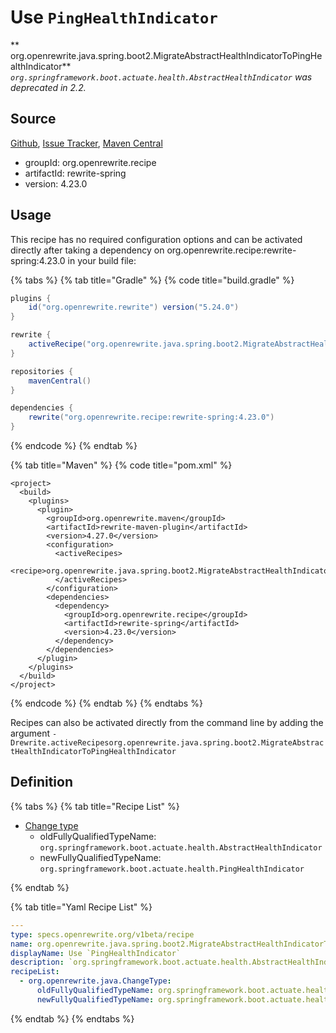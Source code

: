 # Use `PingHealthIndicator`

** org.openrewrite.java.spring.boot2.MigrateAbstractHealthIndicatorToPingHealthIndicator**
_`org.springframework.boot.actuate.health.AbstractHealthIndicator` was deprecated in 2.2._

## Source

[Github](https://github.com/openrewrite/rewrite-spring), [Issue Tracker](https://github.com/openrewrite/rewrite-spring/issues), [Maven Central](https://search.maven.org/artifact/org.openrewrite.recipe/rewrite-spring/4.23.0/jar)

* groupId: org.openrewrite.recipe
* artifactId: rewrite-spring
* version: 4.23.0


## Usage

This recipe has no required configuration options and can be activated directly after taking a dependency on org.openrewrite.recipe:rewrite-spring:4.23.0 in your build file:

{% tabs %}
{% tab title="Gradle" %}
{% code title="build.gradle" %}
```groovy
plugins {
    id("org.openrewrite.rewrite") version("5.24.0")
}

rewrite {
    activeRecipe("org.openrewrite.java.spring.boot2.MigrateAbstractHealthIndicatorToPingHealthIndicator")
}

repositories {
    mavenCentral()
}

dependencies {
    rewrite("org.openrewrite.recipe:rewrite-spring:4.23.0")
}
```
{% endcode %}
{% endtab %}

{% tab title="Maven" %}
{% code title="pom.xml" %}
```markup
<project>
  <build>
    <plugins>
      <plugin>
        <groupId>org.openrewrite.maven</groupId>
        <artifactId>rewrite-maven-plugin</artifactId>
        <version>4.27.0</version>
        <configuration>
          <activeRecipes>
            <recipe>org.openrewrite.java.spring.boot2.MigrateAbstractHealthIndicatorToPingHealthIndicator</recipe>
          </activeRecipes>
        </configuration>
        <dependencies>
          <dependency>
            <groupId>org.openrewrite.recipe</groupId>
            <artifactId>rewrite-spring</artifactId>
            <version>4.23.0</version>
          </dependency>
        </dependencies>
      </plugin>
    </plugins>
  </build>
</project>
```
{% endcode %}
{% endtab %}
{% endtabs %}

Recipes can also be activated directly from the command line by adding the argument `-Drewrite.activeRecipesorg.openrewrite.java.spring.boot2.MigrateAbstractHealthIndicatorToPingHealthIndicator`

## Definition

{% tabs %}
{% tab title="Recipe List" %}
* [Change type](../../../java/changetype.md)
  * oldFullyQualifiedTypeName: `org.springframework.boot.actuate.health.AbstractHealthIndicator`
  * newFullyQualifiedTypeName: `org.springframework.boot.actuate.health.PingHealthIndicator`

{% endtab %}

{% tab title="Yaml Recipe List" %}
```yaml
---
type: specs.openrewrite.org/v1beta/recipe
name: org.openrewrite.java.spring.boot2.MigrateAbstractHealthIndicatorToPingHealthIndicator
displayName: Use `PingHealthIndicator`
description: `org.springframework.boot.actuate.health.AbstractHealthIndicator` was deprecated in 2.2.
recipeList:
  - org.openrewrite.java.ChangeType:
      oldFullyQualifiedTypeName: org.springframework.boot.actuate.health.AbstractHealthIndicator
      newFullyQualifiedTypeName: org.springframework.boot.actuate.health.PingHealthIndicator

```
{% endtab %}
{% endtabs %}
